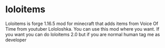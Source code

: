 # loloitems
Loloitems is forge 1.16.5 mod for minecraft that adds items from Voice Of Time from youtuber Lololoshka. You can use this mod where you want. If you want you can do loloitems 2.0 but if you are normal human tag me as developer
